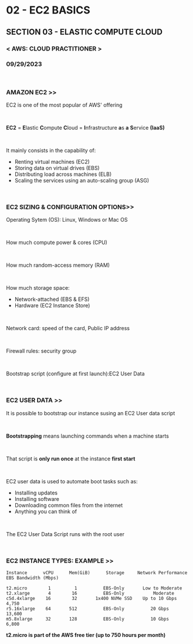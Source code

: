 # 02 - EC2 BASICS

## SECTION 03 - ELASTIC COMPUTE CLOUD <br>

### < AWS: CLOUD PRACTITIONER > <br>

### 09/29/2023 <br>

<br>

### AMAZON EC2 >>

EC2 is one of the most popular of AWS' offering

<br>

**EC2** = **E**lastic **C**ompute **C**loud = **I**nfrastructure **a**s **a** **S**ervice **(IaaS)**

<br>

It mainly consists in the capability of:

- Renting virtual machines (EC2)
- Storing data on virtual drives (EBS)
- Distributing load across machines (ELB)
- Scaling the services using an auto-scaling group (ASG)

<br>

### EC2 SIZING & CONFIGURATION OPTIONS>>

Operating Sytem (OS): Linux, Windows or Mac OS

<br>

How much compute power & cores (CPU)

<br>

How much random-access memory (RAM)

<br>

How much storage space:

- Network-attached (EBS & EFS)
- Hardware (EC2 Instance Store)

<br>

Network card: speed of the card, Public IP address

<br>

Firewall rules: security group

<br>

Bootstrap script (configure at first launch):EC2 User Data

<br>

### EC2 USER DATA >>

It is possible to bootstrap our instance susing an EC2 User data script

<br>

**Bootstrapping** means launching commands when a machine starts

<br>

That script is **only run once** at the instance **first start**

<br>

EC2 user data is used to automate boot tasks such as:

- Installing updates
- Installing software
- Downloading common files from the internet
- Anything you can think of

<br>

The EC2 User Data Script runs with the root user

<br>

### EC2 INSTANCE TYPES: EXAMPLE >>

```
Instance      vCPU      Mem(GiB)      Storage     Network Performance     EBS Bandwidth (Mbps)

t2.micro        1         1          EBS-Only       Low to Moderate
t2.xlarge       4        16          EBS-Only           Moderate
c5d.4xlarge    16        32       1x400 NVMe SSD    Up to 10 Gbps               4,750
r5.16xlarge    64       512          EBS-Only          20 Gbps                 13,600
m5.8xlarge     32       128          EBS-Only          10 Gbps                  6,800
```

**t2.micro is part of the AWS free tier (up to 750 hours per month)**
<br>

